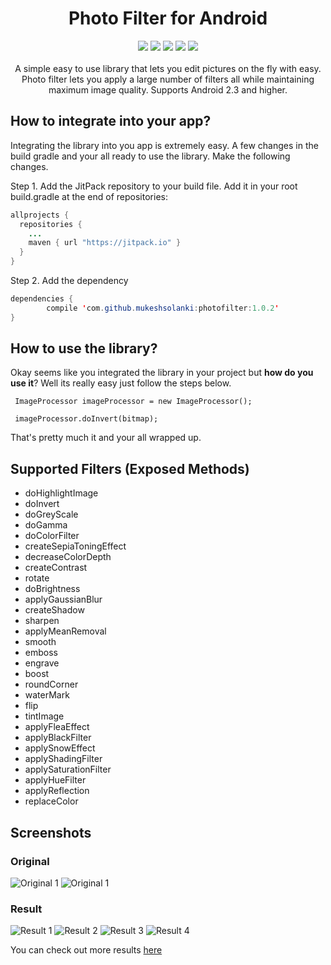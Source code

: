 <h1 align="center">Photo Filter for Android</h1>
<p align="center">
  <a href="https://android-arsenal.com/api?level=9"> <img src="https://img.shields.io/badge/API-9%2B-blue.svg?style=flat" /></a>
  <a href="https://jitpack.io/#mukeshsolanki/photofilter"> <img src="https://jitpack.io/v/mukeshsolanki/photofilter.svg" /></a>
  <a href="https://android-arsenal.com/details/1/3802"> <img src="https://img.shields.io/badge/Android%20Arsenal-Photo%20Filter-brightgreen.svg?style=flat" /></a>
  <a href="https://travis-ci.org/mukeshsolanki/photofilter"> <img src="https://travis-ci.org/mukeshsolanki/photofilter.svg?branch=master" /></a>
  <a href="https://www.paypal.me/mukeshsolanki"> <img src="https://img.shields.io/badge/paypal-donate-yellow.svg" /></a>
  <br /><br />A simple easy to use library that lets you edit pictures on the fly with easy. Photo filter lets you apply a large number of filters all while maintaining maximum image quality. Supports Android 2.3 and higher.
</p>


## How to integrate into your app?
Integrating the library into you app is extremely easy. A few changes in the build gradle and your all ready to use the library. Make the following changes.

Step 1. Add the JitPack repository to your build file. Add it in your root build.gradle at the end of repositories:

```java
allprojects {
  repositories {
    ...
    maven { url "https://jitpack.io" }
  }
}
```
Step 2. Add the dependency
```java
dependencies {
        compile 'com.github.mukeshsolanki:photofilter:1.0.2'
}
```

## How to use the library?
Okay seems like you integrated the library in your project but **how do you use it**? Well its really easy just follow the steps below.

```
 ImageProcessor imageProcessor = new ImageProcessor();
 
 imageProcessor.doInvert(bitmap);
```

That's pretty much it and your all wrapped up.

## Supported Filters (Exposed Methods)
* doHighlightImage
* doInvert
* doGreyScale
* doGamma
* doColorFilter
* createSepiaToningEffect
* decreaseColorDepth
* createContrast
* rotate
* doBrightness
* applyGaussianBlur
* createShadow
* sharpen
* applyMeanRemoval
* smooth
* emboss
* engrave
* boost
* roundCorner
* waterMark
* flip
* tintImage
* applyFleaEffect
* applyBlackFilter
* applySnowEffect
* applyShadingFilter
* applySaturationFilter
* applyHueFilter
* applyReflection
* replaceColor

## Screenshots
### Original
![Original 1](https://raw.githubusercontent.com/mukeshsolanki/photofilter/master/screenshots/Car.png)
![Original 1](https://raw.githubusercontent.com/mukeshsolanki/photofilter/master/screenshots/Skull.png)

### Result
![Result 1](https://raw.githubusercontent.com/mukeshsolanki/photofilter/master/screenshots/Car-applyShadingFilter1.png)
![Result 2](https://raw.githubusercontent.com/mukeshsolanki/photofilter/master/screenshots/Car-boost2.png)
![Result 3](https://raw.githubusercontent.com/mukeshsolanki/photofilter/master/screenshots/Skull-createContrast1.png)
![Result 4](https://raw.githubusercontent.com/mukeshsolanki/photofilter/master/screenshots/Skull-createShadow.png)

You can check out more results [here](https://github.com/mukeshsolanki/photofilter/tree/master/screenshots)
